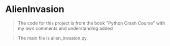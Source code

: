 # AlienInvasion
>The code for this project is from the book "Python Crash Course" with my own comments and understanding added

>The main file is alien_invasion.py.
